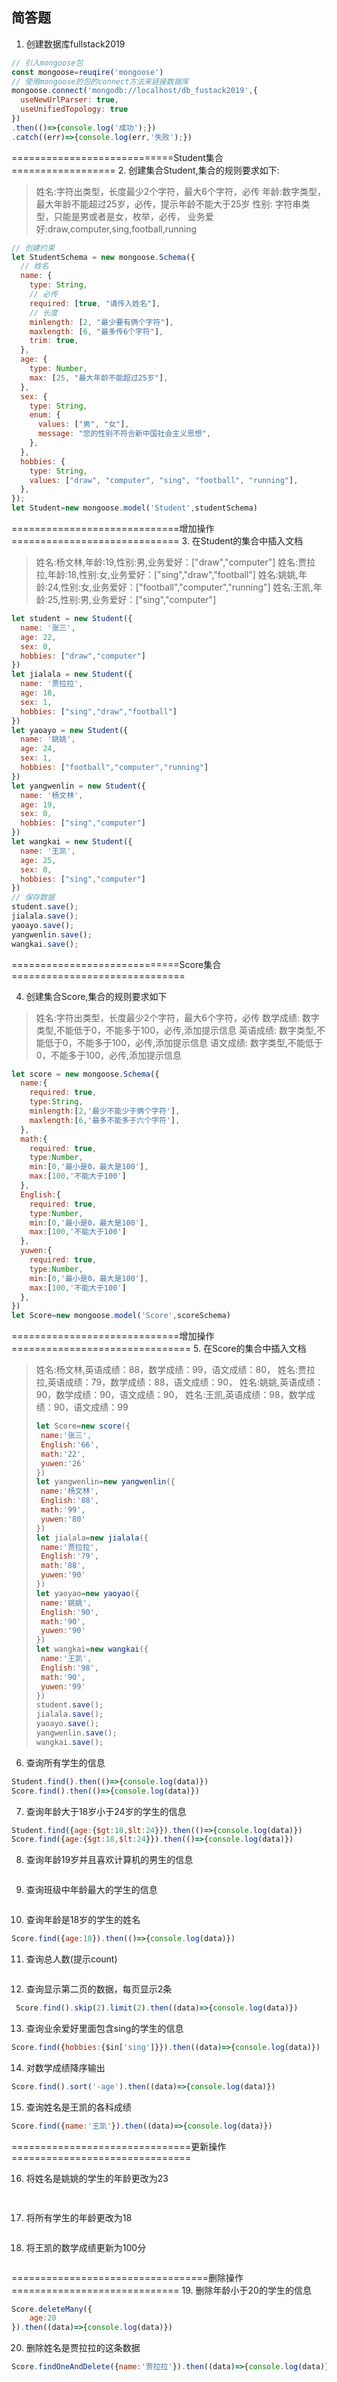 ## 简答题

1. 创建数据库fullstack2019
```js
// 引入mongoose包
const mongoose=reuqire('mongoose')
// 使用mongoose的包的connect方法来链接数据库
mongoose.connect('mongodb://localhost/db_fustack2019',{
  useNewUrlParser: true,
  useUnifiedTopology: true
})
.then(()=>{console.log('成功');})
.catch((err)=>{console.log(err,'失败');})
```
============================Student集合==================
2. 创建集合Student,集合的规则要求如下:
> 姓名:字符出类型，长度最少2个字符，最大6个字符，必传
> 年龄:数字类型，最大年龄不能超过25岁，必传，提示年龄不能大于25岁
> 性别: 字符串类型，只能是男或者是女，枚举，必传，
> 业务爱好:draw,computer,sing,football,running
```js
// 创建约束
let StudentSchema = new mongoose.Schema({
  // 姓名
  name: {
    type: String,
    // 必传
    required: [true, "请传入姓名"],
    // 长度
    minlength: [2, "最少要有俩个字符"],
    maxlength: [6, "最多传6个字符"],
    trim: true,
  },
  age: {
    type: Number,
    max: [25, "最大年龄不能超过25岁"],
  },
  sex: {
    type: String,
    enum: {
      values: ["男", "女"],
      message: "您的性别不符合新中国社会主义思想",
    },
  },
  hobbies: {
    type: String,
    values: ["draw", "computer", "sing", "football", "running"],
  },
});
let Student=new mongoose.model('Student',studentSchema)
```
=============================增加操作=============================
3. 在Student的集合中插入文档
>姓名:杨文林,年龄:19,性别:男,业务爱好：["draw","computer"]
>姓名:贾拉拉,年龄:18,性别:女,业务爱好：["sing","draw","football"]
>姓名:姚姚,年龄:24,性别:女,业务爱好：["football","computer","running"]
>姓名:王凯,年龄:25,性别:男,业务爱好：["sing","computer"]
```js
let student = new Student({
  name: '张三',
  age: 22,
  sex: 0,
  hobbies: ["draw","computer"]
})
let jialala = new Student({
  name: '贾拉拉',
  age: 18,
  sex: 1,
  hobbies: ["sing","draw","football"]
})
let yaoayo = new Student({
  name: '姚姚',
  age: 24,
  sex: 1,
  hobbies: ["football","computer","running"]
})
let yangwenlin = new Student({
  name: '杨文林',
  age: 19,
  sex: 0,
  hobbies: ["sing","computer"]
})
let wangkai = new Student({
  name: '王凯',
  age: 25,
  sex: 0,
  hobbies: ["sing","computer"]
})
// 保存数据
student.save();
jialala.save();
yaoayo.save();
yangwenlin.save();
wangkai.save();
```

=============================Score集合==============================

4. 创建集合Score,集合的规则要求如下
> 姓名:字符出类型，长度最少2个字符，最大6个字符，必传
> 数学成绩: 数字类型,不能低于0，不能多于100，必传,添加提示信息
> 英语成绩: 数字类型,不能低于0，不能多于100，必传,添加提示信息
> 语文成绩: 数字类型,不能低于0，不能多于100，必传,添加提示信息
```js
let score = new mongoose.Schema({
  name:{
    required: true,
    type:String,
    minlength:[2,'最少不能少于俩个字符'],
    maxlength:[6,'最多不能多于六个字符'],
  },
  math:{
    required: true,
    type:Number,
    min:[0,'最小是0，最大是100'],
    max:[100,'不能大于100']
  },
  English:{
    required: true,
    type:Number,
    min:[0,'最小是0，最大是100'],
    max:[100,'不能大于100']
  },
  yuwen:{
    required: true,
    type:Number,
    min:[0,'最小是0，最大是100'],
    max:[100,'不能大于100']
  },
})
let Score=new mongoose.model('Score',scoreSchema)
```
=============================增加操作===============================
5. 在Score的集合中插入文档
>姓名:杨文林,英语成绩：88，数学成绩：99，语文成绩：80，
>姓名:贾拉拉,英语成绩：79，数学成绩：88，语文成绩：90，
>姓名:姚姚,英语成绩：90，数学成绩：90，语文成绩：90，
>姓名:王凯,英语成绩：98，数学成绩：90，语文成绩：99
>
>```js
>let Score=new score({
>  name:'张三',
>  English:'66',
>  math:'22',
>  yuwen:'26'
>})
>let yangwenlin=new yangwenlin({
>  name:'杨文林',
>  English:'88',
>  math:'99',
>  yuwen:'80'
>})
>let jialala=new jialala({
>  name:'贾拉拉',
>  English:'79',
>  math:'88',
>  yuwen:'90'
>})
>let yaoyao=new yaoyao({
>  name:'姚姚',
>  English:'90',
>  math:'90',
>  yuwen:'90'
>})
>let wangkai=new wangkai({
>  name:'王凯',
>  English:'98',
>  math:'90',
>  yuwen:'99'
>})
>student.save();
>jialala.save();
>yaoayo.save();
>yangwenlin.save();
>wangkai.save();
>```
>
>

6. 查询所有学生的信息
```js
Student.find().then(()=>{console.log(data)})
Score.find().then(()=>{console.log(data)})
```

7. 查询年龄大于18岁小于24岁的学生的信息
```js
Student.find({age:{$gt:18,$lt:24}}).then(()=>{console.log(data)})
Score.find({age:{$gt:18,$lt:24}}).then(()=>{console.log(data)})
```

8. 查询年龄19岁并且喜欢计算机的男生的信息
```js

```

9. 查询班级中年龄最大的学生的信息
```js

```

10. 查询年龄是18岁的学生的姓名
```js
Score.find({age:18}).then(()=>{console.log(data)})
```
11. 查询总人数(提示count)
```js

```

12. 查询显示第二页的数据，每页显示2条
```js
 Score.find().skip(2).limit(2).then((data)=>{console.log(data)})
```
13. 查询业余爱好里面包含sing的学生的信息
```js
Score.find({hobbies:{$in['sing']}}).then((data)=>{console.log(data)})
```
14. 对数学成绩降序输出
```js
Score.find().sort('-age').then((data)=>{console.log(data)})
```

15. 查询姓名是王凯的各科成绩
```js
Score.find({name:'王凯'}).then((data)=>{console.log(data)})
```

===============================更新操作===============================

16. 将姓名是姚姚的学生的年龄更改为23
```js
 
```
17. 将所有学生的年龄更改为18
```js

```
18. 将王凯的数学成绩更新为100分
```js

```
==================================删除操作=============================
19. 删除年龄小于20的学生的信息
```js
Score.deleteMany({
    age:20
}).then((data)=>{console.log(data)})
```
20. 删除姓名是贾拉拉的这条数据
```js
Score.findOneAndDelete({name:'贾拉拉'}).then((data)=>{console.log(data)})
```

